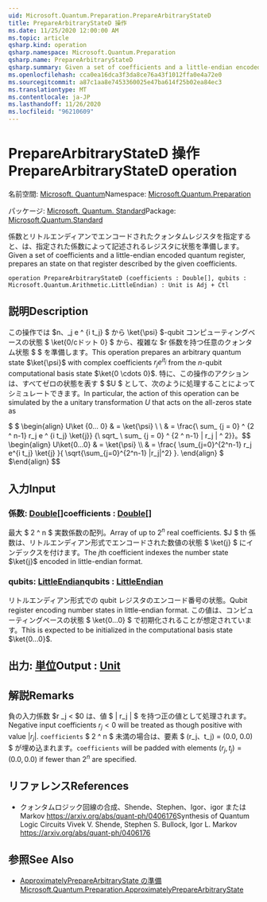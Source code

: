 ```yaml
---
uid: Microsoft.Quantum.Preparation.PrepareArbitraryStateD
title: PrepareArbitraryStateD 操作
ms.date: 11/25/2020 12:00:00 AM
ms.topic: article
qsharp.kind: operation
qsharp.namespace: Microsoft.Quantum.Preparation
qsharp.name: PrepareArbitraryStateD
qsharp.summary: Given a set of coefficients and a little-endian encoded quantum register, prepares an state on that register described by the given coefficients.
ms.openlocfilehash: cca0ea16dca3f3da8ce76a43f1012ffa0e4a72e0
ms.sourcegitcommit: a87c1aa8e7453360025e47ba614f25b02ea84ec3
ms.translationtype: MT
ms.contentlocale: ja-JP
ms.lasthandoff: 11/26/2020
ms.locfileid: "96210609"
---
```

# <a name="preparearbitrarystated-operation"></a><span data-ttu-id="907d1-102">PrepareArbitraryStateD 操作</span><span class="sxs-lookup"><span data-stu-id="907d1-102">PrepareArbitraryStateD operation</span></span>

<span data-ttu-id="907d1-103">名前空間: [Microsoft. Quantum](xref:Microsoft.Quantum.Preparation)</span><span class="sxs-lookup"><span data-stu-id="907d1-103">Namespace: [Microsoft.Quantum.Preparation](xref:Microsoft.Quantum.Preparation)</span></span>

<span data-ttu-id="907d1-104">パッケージ: [Microsoft. Quantum. Standard](https://nuget.org/packages/Microsoft.Quantum.Standard)</span><span class="sxs-lookup"><span data-stu-id="907d1-104">Package: [Microsoft.Quantum.Standard](https://nuget.org/packages/Microsoft.Quantum.Standard)</span></span>


<span data-ttu-id="907d1-105">係数とリトルエンディアンでエンコードされたクォンタムレジスタを指定すると、は、指定された係数によって記述されるレジスタに状態を準備します。</span><span class="sxs-lookup"><span data-stu-id="907d1-105">Given a set of coefficients and a little-endian encoded quantum register, prepares an state on that register described by the given coefficients.</span></span>

```qsharp
operation PrepareArbitraryStateD (coefficients : Double[], qubits : Microsoft.Quantum.Arithmetic.LittleEndian) : Unit is Adj + Ctl
```


## <a name="description"></a><span data-ttu-id="907d1-106">説明</span><span class="sxs-lookup"><span data-stu-id="907d1-106">Description</span></span>

<span data-ttu-id="907d1-107">この操作では $n、_j e ^ {i t_j} $ から \ket{\psi} $-qubit コンピューティングベースの状態 $ \ket{0/cドット 0} $ から、複雑な $r 係数を持つ任意のクォンタム状態 $ $ を準備します。</span><span class="sxs-lookup"><span data-stu-id="907d1-107">This operation prepares an arbitrary quantum state $\ket{\psi}$ with complex coefficients $r_j e^{i t_j}$ from the $n$-qubit computational basis state $\ket{0 \cdots 0}$.</span></span>
<span data-ttu-id="907d1-108">特に、この操作のアクションは、すべてゼロの状態を表す $ $U $ として、次のように処理することによってシミュレートできます。</span><span class="sxs-lookup"><span data-stu-id="907d1-108">In particular, the action of this operation can be simulated by the a unitary transformation $U$ that acts on the all-zeros state as</span></span>

<span data-ttu-id="907d1-109">$ $ \begin{align} U\ket {0... 0} & = \ket{\psi} \\ \\ & = \frac{\ sum_ {j = 0} ^ {2 ^ n-1} r_j e ^ {i t_j} \ket{j}} {\ sqrt_ \ sum_ {j = 0} ^ {2 ^ n-1} | r_j | ^ 2}}。</span><span class="sxs-lookup"><span data-stu-id="907d1-109">$$ \begin{align} U\ket{0...0} & = \ket{\psi} \\\\ & = \frac{ \sum_{j=0}^{2^n-1} r_j e^{i t_j} \ket{j} }{ \sqrt{\sum_{j=0}^{2^n-1} |r_j|^2} }.</span></span>
<span data-ttu-id="907d1-110">\end{align} $ $</span><span class="sxs-lookup"><span data-stu-id="907d1-110">\end{align} $$</span></span>

## <a name="input"></a><span data-ttu-id="907d1-111">入力</span><span class="sxs-lookup"><span data-stu-id="907d1-111">Input</span></span>

### <a name="coefficients--double"></a><span data-ttu-id="907d1-112">係数: [Double](xref:microsoft.quantum.lang-ref.double)[]</span><span class="sxs-lookup"><span data-stu-id="907d1-112">coefficients : [Double](xref:microsoft.quantum.lang-ref.double)[]</span></span>

<span data-ttu-id="907d1-113">最大 $ 2 ^ n $ 実数係数の配列。</span><span class="sxs-lookup"><span data-stu-id="907d1-113">Array of up to $2^n$ real coefficients.</span></span> <span data-ttu-id="907d1-114">$J $ th 係数は、リトルエンディアン形式でエンコードされた数値の状態 $ \ket{j} $ にインデックスを付けます。</span><span class="sxs-lookup"><span data-stu-id="907d1-114">The $j$th coefficient indexes the number state $\ket{j}$ encoded in little-endian format.</span></span>


### <a name="qubits--littleendian"></a><span data-ttu-id="907d1-115">qubits: [LittleEndian](xref:Microsoft.Quantum.Arithmetic.LittleEndian)</span><span class="sxs-lookup"><span data-stu-id="907d1-115">qubits : [LittleEndian](xref:Microsoft.Quantum.Arithmetic.LittleEndian)</span></span>

<span data-ttu-id="907d1-116">リトルエンディアン形式での qubit レジスタのエンコード番号の状態。</span><span class="sxs-lookup"><span data-stu-id="907d1-116">Qubit register encoding number states in little-endian format.</span></span> <span data-ttu-id="907d1-117">この値は、コンピューティングベースの状態 $ \ket{0...0} $ で初期化されることが想定されています。</span><span class="sxs-lookup"><span data-stu-id="907d1-117">This is expected to be initialized in the computational basis state $\ket{0...0}$.</span></span>



## <a name="output--unit"></a><span data-ttu-id="907d1-118">出力: [単位](xref:microsoft.quantum.lang-ref.unit)</span><span class="sxs-lookup"><span data-stu-id="907d1-118">Output : [Unit](xref:microsoft.quantum.lang-ref.unit)</span></span>



## <a name="remarks"></a><span data-ttu-id="907d1-119">解説</span><span class="sxs-lookup"><span data-stu-id="907d1-119">Remarks</span></span>

<span data-ttu-id="907d1-120">負の入力係数 $r _j < $0 は、値 $ | r_j | $ を持つ正の値として処理されます。</span><span class="sxs-lookup"><span data-stu-id="907d1-120">Negative input coefficients $r_j < 0$ will be treated as though positive with value $|r_j|$.</span></span> <span data-ttu-id="907d1-121">`coefficients` $ 2 ^ n $ 未満の場合は、要素 $ (r_j、t_j) = (0.0, 0.0) $ が埋め込まれます。</span><span class="sxs-lookup"><span data-stu-id="907d1-121">`coefficients` will be padded with elements $(r_j, t_j) = (0.0, 0.0)$ if fewer than $2^n$ are specified.</span></span>

## <a name="references"></a><span data-ttu-id="907d1-122">リファレンス</span><span class="sxs-lookup"><span data-stu-id="907d1-122">References</span></span>

- <span data-ttu-id="907d1-123">クォンタムロジック回線の合成、Shende、Stephen、Igor、igor または Markov https://arxiv.org/abs/quant-ph/0406176</span><span class="sxs-lookup"><span data-stu-id="907d1-123">Synthesis of Quantum Logic Circuits Vivek V. Shende, Stephen S. Bullock, Igor L. Markov https://arxiv.org/abs/quant-ph/0406176</span></span>

## <a name="see-also"></a><span data-ttu-id="907d1-124">参照</span><span class="sxs-lookup"><span data-stu-id="907d1-124">See Also</span></span>

- [<span data-ttu-id="907d1-125">ApproximatelyPrepareArbitraryState の準備</span><span class="sxs-lookup"><span data-stu-id="907d1-125">Microsoft.Quantum.Preparation.ApproximatelyPrepareArbitraryState</span></span>](xref:Microsoft.Quantum.Preparation.ApproximatelyPrepareArbitraryState)